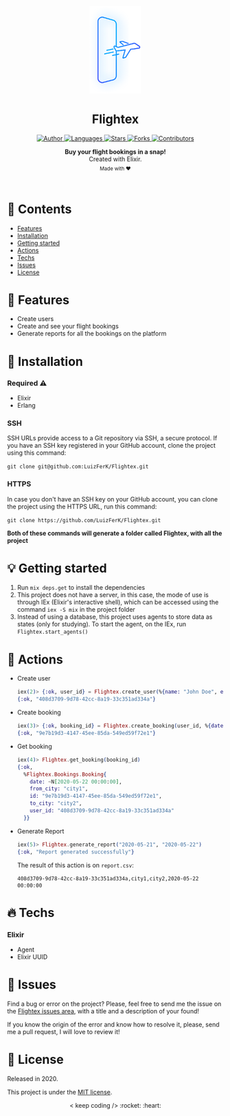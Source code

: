 <br />

<p align="center">
  <img alt="Logo" src="./.github/logo.png" width="120px" />
</p>

<h1 align="center" style="text-align: center;">Flightex</h1>

<p align="center">
	<a href="https://github.com/LuizFerK">
		<img alt="Author" src="https://img.shields.io/badge/author-Luiz%20Fernando-2474E4?style=flat" />
	</a>
	<a href="#">
		<img alt="Languages" src="https://img.shields.io/github/languages/count/LuizFerK/Flightex?color=2474E4&style=flat" />
	</a>
	<a href="hhttps://github.com/LuizFerK/Flightex/stargazers">
		<img alt="Stars" src="https://img.shields.io/github/stars/LuizFerK/Flightex?color=2474E4&style=flat" />
	</a>
	<a href="https://github.com/LuizFerK/Flightex/network/members">
		<img alt="Forks" src="https://img.shields.io/github/forks/LuizFerK/Flightex?color=2474E4&style=flat" />
	</a>
	<a href="https://github.com/LuizFerK/Flightex/graphs/contributors">
		<img alt="Contributors" src="https://img.shields.io/github/contributors/LuizFerK/Flightex?color=2474E4&style=flat" />
	</a>
</p>

<p align="center">
	<b>Buy your flight bookings in a snap!</b><br />
	<span>Created with Elixir.</span><br />
	<sub>Made with ❤️</sub>
</p>

<br />

# :pushpin: Contents

- [Features](#rocket-features)
- [Installation](#wrench-installation)
- [Getting started](#bulb-getting-started)
- [Actions](#triangular_flag_on_post-actions)
- [Techs](#fire-techs)
- [Issues](#bug-issues)
- [License](#book-license)

# :rocket: Features

- Create users
- Create and see your flight bookings
- Generate reports for all the bookings on the platform

# :wrench: Installation

### Required :warning:
- Elixir
- Erlang

### SSH

SSH URLs provide access to a Git repository via SSH, a secure protocol. If you have an SSH key registered in your GitHub account, clone the project using this command:

```git clone git@github.com:LuizFerK/Flightex.git```

### HTTPS

In case you don't have an SSH key on your GitHub account, you can clone the project using the HTTPS URL, run this command:

```git clone https://github.com/LuizFerK/Flightex.git```

**Both of these commands will generate a folder called Flightex, with all the project**

# :bulb: Getting started

1. Run ```mix deps.get``` to install the dependencies
2. This project does not have a server, in this case, the mode of use is through IEx (Elixir's interactive shell), which can be accessed using the command ```iex -S mix``` in the project folder
3. Instead of using a database, this project uses agents to store data as states (only for studying). To start the agent, on the IEx, run `Flightex.start_agents()`

# :triangular_flag_on_post: Actions

* Create user

  ```elixir
  iex(2)> {:ok, user_id} = Flightex.create_user(%{name: "John Doe", email: "johndoe@example.com", cpf: "12345678900"})
  {:ok, "408d3709-9d78-42cc-8a19-33c351ad334a"}
  ```

* Create booking

  ```elixir
  iex(3)> {:ok, booking_id} = Flightex.create_booking(user_id, %{date: "2020-05-22", from_city: "city1", to_city: "city2"})
  {:ok, "9e7b19d3-4147-45ee-85da-549ed59f72e1"}
  ```

* Get booking

  ```elixir
  iex(4)> Flightex.get_booking(booking_id)
  {:ok,
    %Flightex.Bookings.Booking{
      date: ~N[2020-05-22 00:00:00],
      from_city: "city1",
      id: "9e7b19d3-4147-45ee-85da-549ed59f72e1",
      to_city: "city2",
      user_id: "408d3709-9d78-42cc-8a19-33c351ad334a"
    }}
  ```

* Generate Report

  ```elixir
  iex(5)> Flightex.generate_report("2020-05-21", "2020-05-22")
  {:ok, "Report generated successfully"}
  ```

  The result of this action is on `report.csv`:
  ```
  408d3709-9d78-42cc-8a19-33c351ad334a,city1,city2,2020-05-22 00:00:00
  ```

# :fire: Techs

### Elixir
- Agent
- Elixir UUID

# :bug: Issues

Find a bug or error on the project? Please, feel free to send me the issue on the [Flightex issues area](https://github.com/LuizFerK/Flightex/issues), with a title and a description of your found!

If you know the origin of the error and know how to resolve it, please, send me a pull request, I will love to review it!

# :book: License

Released in 2020.

This project is under the [MIT license](https://github.com/LuizFerK/Flightex/blob/main/LICENSE).

<p align="center">
	< keep coding /> :rocket: :heart:
</p>
